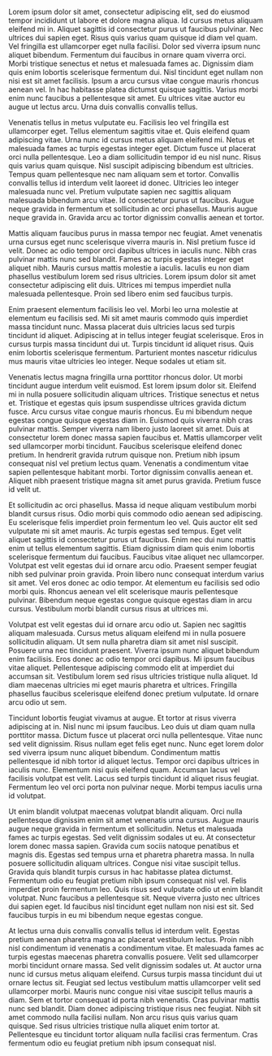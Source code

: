 Lorem ipsum dolor sit amet, consectetur adipiscing elit, sed do eiusmod tempor incididunt ut labore et dolore magna aliqua. 
Id cursus metus aliquam eleifend mi in. 
Aliquet sagittis id consectetur purus ut faucibus pulvinar.
Nec ultrices dui sapien eget. 
Risus quis varius quam quisque id diam vel quam. 
Vel fringilla est ullamcorper eget nulla facilisi. 
Dolor sed viverra ipsum nunc aliquet bibendum. 
Fermentum dui faucibus in ornare quam viverra orci. 
Morbi tristique senectus et netus et malesuada fames ac. 
Dignissim diam quis enim lobortis scelerisque fermentum dui. 
Nisl tincidunt eget nullam non nisi est sit amet facilisis. 
Ipsum a arcu cursus vitae congue mauris rhoncus aenean vel. 
In hac habitasse platea dictumst quisque sagittis. 
Varius morbi enim nunc faucibus a pellentesque sit amet. 
Eu ultrices vitae auctor eu augue ut lectus arcu. 
Urna duis convallis convallis tellus.

Venenatis tellus in metus vulputate eu. 
Facilisis leo vel fringilla est ullamcorper eget. 
Tellus elementum sagittis vitae et. 
Quis eleifend quam adipiscing vitae. 
Urna nunc id cursus metus aliquam eleifend mi. 
Netus et malesuada fames ac turpis egestas integer eget. 
Dictum fusce ut placerat orci nulla pellentesque. 
Leo a diam sollicitudin tempor id eu nisl nunc. 
Risus quis varius quam quisque. 
Nisl suscipit adipiscing bibendum est ultricies. 
Tempus quam pellentesque nec nam aliquam sem et tortor. 
Convallis convallis tellus id interdum velit laoreet id donec. 
Ultricies leo integer malesuada nunc vel. 
Pretium vulputate sapien nec sagittis aliquam malesuada bibendum arcu vitae. 
Id consectetur purus ut faucibus. 
Augue neque gravida in fermentum et sollicitudin ac orci phasellus. 
Mauris augue neque gravida in. 
Gravida arcu ac tortor dignissim convallis aenean et tortor.

Mattis aliquam faucibus purus in massa tempor nec feugiat. 
Amet venenatis urna cursus eget nunc scelerisque viverra mauris in. 
Nisl pretium fusce id velit. 
Donec ac odio tempor orci dapibus ultrices in iaculis nunc. 
Nibh cras pulvinar mattis nunc sed blandit. 
Fames ac turpis egestas integer eget aliquet nibh. 
Mauris cursus mattis molestie a iaculis. 
Iaculis eu non diam phasellus vestibulum lorem sed risus ultricies. 
Lorem ipsum dolor sit amet consectetur adipiscing elit duis. 
Ultrices mi tempus imperdiet nulla malesuada pellentesque. 
Proin sed libero enim sed faucibus turpis.

Enim praesent elementum facilisis leo vel. Morbi leo urna molestie at elementum eu facilisis sed. Mi sit amet mauris commodo quis imperdiet massa tincidunt nunc. Massa placerat duis ultricies lacus sed turpis tincidunt id aliquet. Adipiscing at in tellus integer feugiat scelerisque. Eros in cursus turpis massa tincidunt dui ut. Turpis tincidunt id aliquet risus. Quis enim lobortis scelerisque fermentum. Parturient montes nascetur ridiculus mus mauris vitae ultricies leo integer. Neque sodales ut etiam sit.

Venenatis lectus magna fringilla urna porttitor rhoncus dolor. Ut morbi tincidunt augue interdum velit euismod. Est lorem ipsum dolor sit. Eleifend mi in nulla posuere sollicitudin aliquam ultrices. Tristique senectus et netus et. Tristique et egestas quis ipsum suspendisse ultrices gravida dictum fusce. Arcu cursus vitae congue mauris rhoncus. Eu mi bibendum neque egestas congue quisque egestas diam in. Euismod quis viverra nibh cras pulvinar mattis. Semper viverra nam libero justo laoreet sit amet. Duis at consectetur lorem donec massa sapien faucibus et. Mattis ullamcorper velit sed ullamcorper morbi tincidunt. Faucibus scelerisque eleifend donec pretium. In hendrerit gravida rutrum quisque non. Pretium nibh ipsum consequat nisl vel pretium lectus quam. Venenatis a condimentum vitae sapien pellentesque habitant morbi. Tortor dignissim convallis aenean et. Aliquet nibh praesent tristique magna sit amet purus gravida. Pretium fusce id velit ut.

Et sollicitudin ac orci phasellus. Massa id neque aliquam vestibulum morbi blandit cursus risus. Odio morbi quis commodo odio aenean sed adipiscing. Eu scelerisque felis imperdiet proin fermentum leo vel. Quis auctor elit sed vulputate mi sit amet mauris. Ac turpis egestas sed tempus. Eget velit aliquet sagittis id consectetur purus ut faucibus. Enim nec dui nunc mattis enim ut tellus elementum sagittis. Etiam dignissim diam quis enim lobortis scelerisque fermentum dui faucibus. Faucibus vitae aliquet nec ullamcorper. Volutpat est velit egestas dui id ornare arcu odio. Praesent semper feugiat nibh sed pulvinar proin gravida. Proin libero nunc consequat interdum varius sit amet. Vel eros donec ac odio tempor. At elementum eu facilisis sed odio morbi quis. Rhoncus aenean vel elit scelerisque mauris pellentesque pulvinar. Bibendum neque egestas congue quisque egestas diam in arcu cursus. Vestibulum morbi blandit cursus risus at ultrices mi.

Volutpat est velit egestas dui id ornare arcu odio ut. Sapien nec sagittis aliquam malesuada. Cursus metus aliquam eleifend mi in nulla posuere sollicitudin aliquam. Ut sem nulla pharetra diam sit amet nisl suscipit. Posuere urna nec tincidunt praesent. Viverra ipsum nunc aliquet bibendum enim facilisis. Eros donec ac odio tempor orci dapibus. Mi ipsum faucibus vitae aliquet. Pellentesque adipiscing commodo elit at imperdiet dui accumsan sit. Vestibulum lorem sed risus ultricies tristique nulla aliquet. Id diam maecenas ultricies mi eget mauris pharetra et ultrices. Fringilla phasellus faucibus scelerisque eleifend donec pretium vulputate. Id ornare arcu odio ut sem.

Tincidunt lobortis feugiat vivamus at augue. Et tortor at risus viverra adipiscing at in. Nisl nunc mi ipsum faucibus. Leo duis ut diam quam nulla porttitor massa. Dictum fusce ut placerat orci nulla pellentesque. Vitae nunc sed velit dignissim. Risus nullam eget felis eget nunc. Nunc eget lorem dolor sed viverra ipsum nunc aliquet bibendum. Condimentum mattis pellentesque id nibh tortor id aliquet lectus. Tempor orci dapibus ultrices in iaculis nunc. Elementum nisi quis eleifend quam. Accumsan lacus vel facilisis volutpat est velit. Lacus sed turpis tincidunt id aliquet risus feugiat. Fermentum leo vel orci porta non pulvinar neque. Morbi tempus iaculis urna id volutpat.

Ut enim blandit volutpat maecenas volutpat blandit aliquam. Orci nulla pellentesque dignissim enim sit amet venenatis urna cursus. Augue mauris augue neque gravida in fermentum et sollicitudin. Netus et malesuada fames ac turpis egestas. Sed velit dignissim sodales ut eu. At consectetur lorem donec massa sapien. Gravida cum sociis natoque penatibus et magnis dis. Egestas sed tempus urna et pharetra pharetra massa. In nulla posuere sollicitudin aliquam ultrices. Congue nisi vitae suscipit tellus. Gravida quis blandit turpis cursus in hac habitasse platea dictumst. Fermentum odio eu feugiat pretium nibh ipsum consequat nisl vel. Felis imperdiet proin fermentum leo. Quis risus sed vulputate odio ut enim blandit volutpat. Nunc faucibus a pellentesque sit. Neque viverra justo nec ultrices dui sapien eget. Id faucibus nisl tincidunt eget nullam non nisi est sit. Sed faucibus turpis in eu mi bibendum neque egestas congue.

At lectus urna duis convallis convallis tellus id interdum velit. Egestas pretium aenean pharetra magna ac placerat vestibulum lectus. Proin nibh nisl condimentum id venenatis a condimentum vitae. Et malesuada fames ac turpis egestas maecenas pharetra convallis posuere. Velit sed ullamcorper morbi tincidunt ornare massa. Sed velit dignissim sodales ut. At auctor urna nunc id cursus metus aliquam eleifend. Cursus turpis massa tincidunt dui ut ornare lectus sit. Feugiat sed lectus vestibulum mattis ullamcorper velit sed ullamcorper morbi. Mauris nunc congue nisi vitae suscipit tellus mauris a diam. Sem et tortor consequat id porta nibh venenatis. Cras pulvinar mattis nunc sed blandit. Diam donec adipiscing tristique risus nec feugiat. Nibh sit amet commodo nulla facilisi nullam. Non arcu risus quis varius quam quisque. Sed risus ultricies tristique nulla aliquet enim tortor at. Pellentesque eu tincidunt tortor aliquam nulla facilisi cras fermentum. Cras fermentum odio eu feugiat pretium nibh ipsum consequat nisl.
